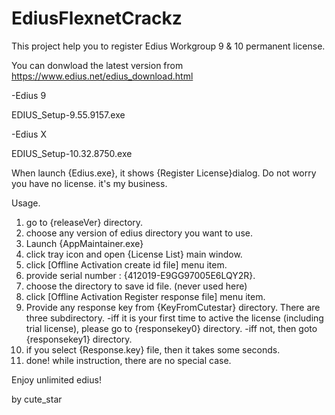 # EdiusFlexnetCrackz
This project help you to register Edius Workgroup 9 & 10 permanent license.

You can donwload the latest version from https://www.edius.net/edius_download.html

-Edius 9

EDIUS_Setup-9.55.9157.exe

-Edius X

EDIUS_Setup-10.32.8750.exe

When launch {Edius.exe}, it shows {Register License}dialog.
Do not worry you have no license.
it's my business.

Usage.
1. go to {releaseVer} directory.
2. choose any version of edius directory you want to use.
3. Launch {AppMaintainer.exe}
4. click tray icon and open {License List} main window.
5. click [Offline Activation create id file] menu item.
6. provide serial number : {412019-E9GG97005E6LQY2R}.
7. choose the directory to save id file. (never used here)
8. click [Offline Activation Register response file] menu item.
9. Provide any response key from {KeyFromCutestar} directory.
There are three subdirectory.
-iff it is your first time to active the license (including trial license),
please go to {responsekey0} directory.
-iff not, then goto {responsekey1} directory.
10. if you select {Response.key} file, then it takes some seconds.
11. done!
while instruction, there are no special case.

Enjoy unlimited edius!


by cute_star
 
